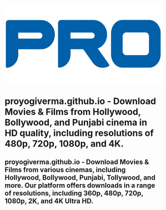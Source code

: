 ![Logo](https://raw.githubusercontent.com/proyogiverma/proyogiverma.github.io/refs/heads/main/images/logo.jpg)

# proyogiverma.github.io - Download Movies & Films from Hollywood, Bollywood, and Punjabi cinema in HD quality, including resolutions of 480p, 720p, 1080p, and 4K.
## proyogiverma.github.io - Download Movies & Films from various cinemas, including Hollywood, Bollywood, Punjabi, Tollywood, and more. Our platform offers downloads in a range of resolutions, including 360p, 480p, 720p, 1080p, 2K, and 4K Ultra HD.